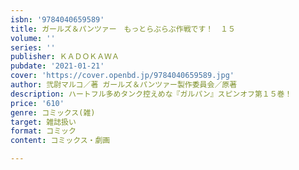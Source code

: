 ```yaml
---
isbn: '9784040659589'
title: ガールズ＆パンツァー　もっとらぶらぶ作戦です！　１５
volume: ''
series: ''
publisher: ＫＡＤＯＫＡＷＡ
pubdate: '2021-01-21'
cover: 'https://cover.openbd.jp/9784040659589.jpg'
author: 弐尉マルコ／著 ガールズ＆パンツァー製作委員会／原著
description: ハートフル多めタンク控えめな『ガルパン』スピンオフ第１５巻！
price: '610'
genre: コミックス(雑)
target: 雑誌扱い
format: コミック
content: コミックス・劇画

---
```

